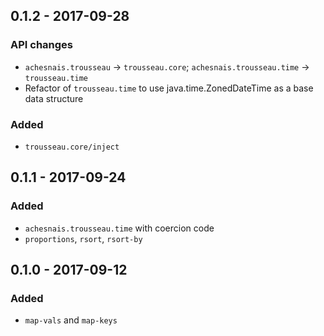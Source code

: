 ## 0.1.2 - 2017-09-28
### API changes
- `achesnais.trousseau` -> `trousseau.core`; `achesnais.trousseau.time` -> `trousseau.time`
- Refactor of `trousseau.time` to use java.time.ZonedDateTime as a base data structure

### Added
- `trousseau.core/inject`

## 0.1.1 - 2017-09-24
### Added
- `achesnais.trousseau.time` with coercion code
- `proportions`, `rsort`, `rsort-by`

## 0.1.0 - 2017-09-12
### Added
- `map-vals` and `map-keys`